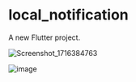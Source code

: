 # local_notification

A new Flutter project.

![Screenshot_1716384763](https://github.com/MPrashh/flutter_local_notifications/assets/91754486/5513c900-a534-4cef-b0e7-e658dd60f96f)

![image](https://github.com/MPrashh/flutter_local_notifications/assets/91754486/86f66430-be71-4740-8b39-2538216b64f2)
